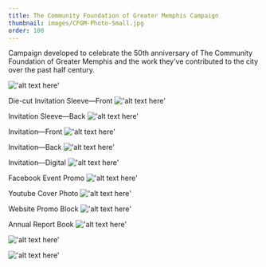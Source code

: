 ```yaml
---
title: The Community Foundation of Greater Memphis Campaign
thumbnail: images/CFGM-Photo-Small.jpg 
order: 100
---
```


Campaign developed to celebrate the 50th anniversary of The Community Foundation of Greater Memphis and the work they’ve contributed to the city over the past half century. 

!['alt text here'](images/CFGM-Photo-Small.jpg)

Die-cut Invitation Sleeve—Front
!['alt text here'](images/CFGM-InviteSleeve-Front-Small.jpg)

Invitation Sleeve—Back
!['alt text here'](images/CFGM-InviteSleeve-Back-Small.jpg)

Invitation—Front
!['alt text here'](images/CFGM-Invite-Front-Small.jpg)

Invitation—Back
!['alt text here'](images/CFGM-Invite-Back-Small.jpg)

Invitation—Digital
!['alt text here'](images/CFGM-DigInvite-Small.jpg)

Facebook Event Promo
!['alt text here'](images/CFGM-Facebook-Small.jpg)

Youtube Cover Photo
!['alt text here'](images/CFGM-YouTube-Small.jpg)

Website Promo Block
!['alt text here'](images/CFGM-Promo-Small.jpg)

Annual Report Book
!['alt text here'](images/CFGM-AR-Cover-Small.jpg)

!['alt text here'](images/CFGM-AR-Spread1-Small.jpg)

!['alt text here'](images/CFGM-AR-Spread2-Small.jpg)
